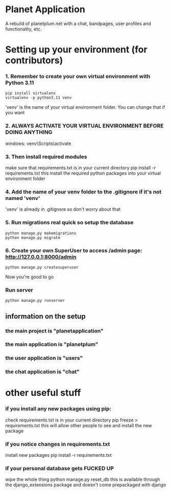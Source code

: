 # Planet Application
A rebuild of planetplum.net with a chat, bandpages, user profiles and functionality, etc.

# Setting up your environment (for contributors)
### 1. Remember to create your own virtual environment with Python 3.11
    pip install virtualenv
    virtualenv -p python3.11 venv
'venv' is the name of your virtual environment folder. You can change that if you want
### 2. ALWAYS ACTIVATE YOUR VIRTUAL ENVIRONMENT BEFORE DOING ANYTHING
windows:
    venv\Scripts\activate 
### 3. Then install required modules
make sure that requirements.txt is in your current directory
    pip install -r requirements.txt
this install the required python packages into your virtual environment folder
### 4. Add the name of your venv folder to the .gitignore if it's not named 'venv'
'venv' is already in .gitignore so don't worry about that
### 5. Run migrations real quick so setup the database
    python manage.py makemigrations
    python manage.py migrate
### 6. Create your own SuperUser to access /admin page: http://127.0.0.1:8000/admin
    python manage.py createsuperuser
Now you're good to go

### Run server
    python manage.py runserver

## information on the setup
### the main project is "planetapplication"
### the main application is "planetplum"
### the user application is "users"
### the chat application is "chat"

# other useful stuff
### if you install any new packages using pip:
check requirements.txt is in your current directory
    pip freeze > requirements.txt
this will allow other people to see and install the new package
### if you notice changes in requirements.txt
install new packages
    pip install -r requirements.txt
### if your personal database gets FUCKED UP
wipe the whole thing
    python manage.py reset_db
this is available through the django_extensions package and doesn't come prepackaged with django